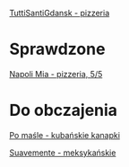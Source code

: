 [TuttiSantiGdansk - pizzeria](https://www.facebook.com/TuttiSantiGdansk/)



# Sprawdzone

[Napoli Mia - pizzeria, 5/5](https://www.facebook.com/ristorantepizzerianapolimia/)

# Do obczajenia

[Po maśle - kubańskie kanapki](https://www.facebook.com/pomasle/)

[Suavemente - meksykańskie](https://www.facebook.com/suavemente.gdansk/)
